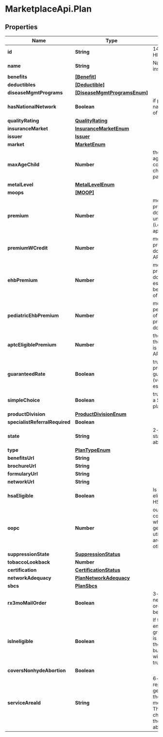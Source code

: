 # MarketplaceApi.Plan

## Properties
Name | Type | Description | Notes
------------ | ------------- | ------------- | -------------
**id** | **String** | 14-character HIOS plan ID | [optional] 
**name** | **String** | Name of the insurance plan | [optional] 
**benefits** | [**[Benefit]**](Benefit.md) |  | [optional] 
**deductibles** | [**[Deductible]**](Deductible.md) |  | [optional] 
**diseaseMgmtPrograms** | [**[DiseaseMgmtProgramsEnum]**](DiseaseMgmtProgramsEnum.md) |  | [optional] 
**hasNationalNetwork** | **Boolean** | if plan has a national network of providers | [optional] 
**qualityRating** | [**QualityRating**](QualityRating.md) |  | [optional] 
**insuranceMarket** | [**InsuranceMarketEnum**](InsuranceMarketEnum.md) |  | [optional] 
**issuer** | [**Issuer**](Issuer.md) |  | [optional] 
**market** | [**MarketEnum**](MarketEnum.md) |  | [optional] 
**maxAgeChild** | **Number** | the maximum age a person is considered a child on their parents' plan | [optional] 
**metalLevel** | [**MetalLevelEnum**](MetalLevelEnum.md) |  | [optional] 
**moops** | [**[MOOP]**](MOOP.md) |  | [optional] 
**premium** | **Number** | monthly premium in US dollars, unsubsidized (i.e., no APTC applied) | [optional] 
**premiumWCredit** | **Number** | monthly premium in US dollars, with APTC applied | [optional] 
**ehbPremium** | **Number** | monthly premium in US dollars, for essential health benefits portion of total premium | [optional] 
**pediatricEhbPremium** | **Number** | monthly pediatric portion of the ehb premium in US dollars | [optional] 
**aptcEligiblePremium** | **Number** | the portion of the premium that is eligible for APTC | [optional] 
**guaranteedRate** | **Boolean** | true if the premiums are guaranteed (versus estimated) | [optional] 
**simpleChoice** | **Boolean** | true if the plan is a Simple Choice plan | [optional] 
**productDivision** | [**ProductDivisionEnum**](ProductDivisionEnum.md) |  | [optional] 
**specialistReferralRequired** | **Boolean** |  | [optional] 
**state** | **String** | 2-letter USPS state abbreviation | [optional] 
**type** | [**PlanTypeEnum**](PlanTypeEnum.md) |  | [optional] 
**benefitsUrl** | **String** |  | [optional] 
**brochureUrl** | **String** |  | [optional] 
**formularyUrl** | **String** |  | [optional] 
**networkUrl** | **String** |  | [optional] 
**hsaEligible** | **Boolean** | Is this plan eligible as an HSA? | [optional] 
**oopc** | **Number** | out-of-pocket cost; calculated when age, gender and utilization_level are present, otherwise -1 | [optional] 
**suppressionState** | [**SuppressionStatus**](SuppressionStatus.md) |  | [optional] 
**tobaccoLookback** | **Number** |  | [optional] 
**certification** | [**CertificationStatus**](CertificationStatus.md) |  | [optional] 
**networkAdequacy** | [**PlanNetworkAdequacy**](PlanNetworkAdequacy.md) |  | [optional] 
**sbcs** | [**PlanSbcs**](PlanSbcs.md) |  | [optional] 
**rx3moMailOrder** | **Boolean** | 3-month in-network mail order pharmacy benefit | [optional] 
**isIneligible** | **Boolean** | If the given enrollment group/household is ineligible for the plan by business rules, it will be flagged true | [optional] 
**coversNonhydeAbortion** | **Boolean** |  | [optional] 
**serviceAreaId** | **String** | 6-character id representing the geographic area the plan accepts members from.  The first two characters are the state's abbreviation. | [optional] 


